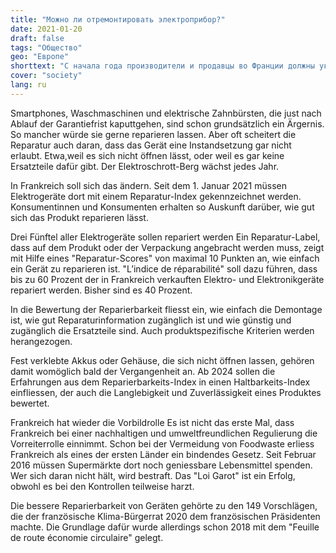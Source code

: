 ```yaml
---
title: "Можно ли отремонтировать электроприбор?"
date: 2021-01-20
draft: false
tags: "Общество"
geo: "Европе"
shorttext: "С начала года производители и продавцы во Франции должны указывать, насколько ремонтируемы их устройства."
cover: "society"
lang: ru
---
```


Smartphones, Waschmaschinen und elektrische Zahnbürsten, die just nach Ablauf der Garantiefrist kaputtgehen, sind schon grundsätzlich ein Ärgernis. So mancher würde sie gerne reparieren lassen. Aber oft scheitert die Reparatur auch daran, dass das Gerät eine Instandsetzung gar nicht erlaubt. Etwa,weil es sich nicht öffnen lässt, oder weil es gar keine Ersatzteile dafür gibt. Der Elektroschrott-Berg wächst jedes Jahr.

In Frankreich soll sich das ändern. Seit dem 1. Januar 2021 müssen Elektrogeräte dort mit einem Reparatur-Index gekennzeichnet werden. Konsumentinnen und Konsumenten erhalten so Auskunft darüber, wie gut sich das Produkt reparieren lässt.

Drei Fünftel aller Elektrogeräte sollen repariert werden
Ein Reparatur-Label, dass auf dem Produkt oder der Verpackung angebracht werden muss, zeigt mit Hilfe eines "Reparatur-Scores" von maximal 10 Punkten an, wie einfach ein Gerät zu reparieren ist. "L’indice de réparabilité" soll dazu führen, dass bis zu 60 Prozent der in Frankreich verkauften Elektro- und Elektronikgeräte repariert werden. Bisher sind es 40 Prozent.

In die Bewertung der Reparierbarkeit fliesst ein, wie einfach die Demontage ist, wie gut Reparaturinformation zugänglich ist und wie günstig und zugänglich die Ersatzteile sind. Auch produktspezifische Kriterien werden herangezogen.

Fest verklebte Akkus oder Gehäuse, die sich nicht öffnen lassen, gehören damit womöglich bald der Vergangenheit an. Ab 2024 sollen die Erfahrungen aus dem Reparierbarkeits-Index in einen Haltbarkeits-Index einfliessen, der auch die Langlebigkeit und Zuverlässigkeit eines Produktes bewertet.

Frankreich hat wieder die Vorbildrolle
Es ist nicht das erste Mal, dass Frankreich bei einer nachhaltigen und umweltfreundlichen Regulierung die Vorreiterrolle einnimmt. Schon bei der Vermeidung von Foodwaste erliess Frankreich als eines der ersten Länder ein bindendes Gesetz. Seit Februar 2016 müssen Supermärkte dort noch geniessbare Lebensmittel spenden. Wer sich daran nicht hält, wird bestraft. Das "Loi Garot" ist ein Erfolg, obwohl es bei den Kontrollen teilweise harzt.

Die bessere Reparierbarkeit von Geräten gehörte zu den 149 Vorschlägen, die der französische Klima-Bürgerrat 2020 dem französischen Präsidenten machte. Die Grundlage dafür wurde allerdings schon 2018 mit dem "Feuille de route économie circulaire" gelegt.
